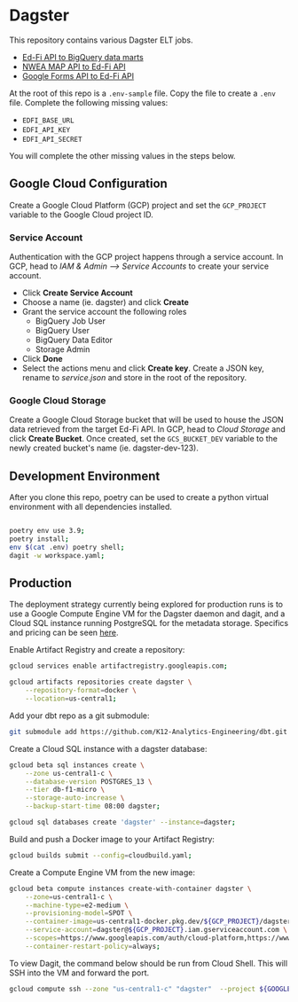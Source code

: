 # Dagster
This repository contains various Dagster ELT jobs.

* [Ed-Fi API to BigQuery data marts](./docs/edfi_api.md)
* [NWEA MAP API to Ed-Fi API](./docs/nwea_map.md)
* [Google Forms API to Ed-Fi API](./docs/google_forms.md)

At the root of this repo is a `.env-sample` file. Copy the file to create a `.env` file. Complete the following missing values:

* `EDFI_BASE_URL`
* `EDFI_API_KEY`
* `EDFI_API_SECRET`

You will complete the other missing values in the steps below.

## Google Cloud Configuration
Create a Google Cloud Platform (GCP) project and set the `GCP_PROJECT` variable to the Google Cloud project ID.

### Service Account
Authentication with the GCP project happens through a service account. In GCP, head to _IAM & Admin --> Service Accounts_ to create your service account.

* Click **Create Service Account**
* Choose a name (ie. dagster) and click **Create**
* Grant the service account the following roles
    * BigQuery Job User
    * BigQuery User
    * BigQuery Data Editor
    * Storage Admin
* Click **Done** 
* Select the actions menu and click **Create key**. Create a JSON key, rename to _service.json_ and store in the root of the repository.


### Google Cloud Storage
Create a Google Cloud Storage bucket that will be used to house the JSON data retrieved from the target Ed-Fi API. In GCP, head to _Cloud Storage_ and click **Create Bucket**. Once created, set the `GCS_BUCKET_DEV` variable to the newly created bucket's name (ie. dagster-dev-123).


## Development Environment
After you clone this repo, poetry can be used to create a python virtual environment with all dependencies installed.

```bash

poetry env use 3.9;
poetry install;
env $(cat .env) poetry shell;
dagit -w workspace.yaml;

```


## Production
The deployment strategy currently being explored for production runs is to use a Google Compute Engine VM for the Dagster daemon and dagit, and a Cloud SQL instance running PostgreSQL for the metadata storage. Specifics and pricing can be seen [here](https://github.com/K12-Analytics-Engineering/bootcamp/blob/main/docs/implementation_choices_and_cost.md).

Enable Artifact Registry and create a repository:
```sh
gcloud services enable artifactregistry.googleapis.com;

gcloud artifacts repositories create dagster \
    --repository-format=docker \
    --location=us-central1;
```

Add your dbt repo as a git submodule:
```sh
git submodule add https://github.com/K12-Analytics-Engineering/dbt.git dbt;
```

Create a Cloud SQL instance with a dagster database:
```sh
gcloud beta sql instances create \
    --zone us-central1-c \
    --database-version POSTGRES_13 \
    --tier db-f1-micro \
    --storage-auto-increase \
    --backup-start-time 08:00 dagster;

gcloud sql databases create 'dagster' --instance=dagster;
```

Build and push a Docker image to your Artifact Registry:
```sh
gcloud builds submit --config=cloudbuild.yaml;
```

Create a Compute Engine VM from the new image:
```sh
gcloud beta compute instances create-with-container dagster \
    --zone=us-central1-c \
    --machine-type=e2-medium \
    --provisioning-model=SPOT \
    --container-image=us-central1-docker.pkg.dev/${GCP_PROJECT}/dagster/dagster \
    --service-account=dagster@${GCP_PROJECT}.iam.gserviceaccount.com \
    --scopes=https://www.googleapis.com/auth/cloud-platform,https://www.googleapis.com/auth/logging.write,https://www.googleapis.com/auth/service.management.readonly,https://www.googleapis.com/auth/servicecontrol,https://www.googleapis.com/auth/trace.append,https://www.googleapis.com/auth/sqlservice.admin,https://www.googleapis.com/auth/devstorage.full_control \
    --container-restart-policy=always;
```

To view Dagit, the command below should be run from Cloud Shell. This will SSH into the VM and forward the port.
```sh
gcloud compute ssh --zone "us-central1-c" "dagster"  --project ${GOOGLE_CLOUD_PROJECT} -- -NL 8080:localhost:3000
```

